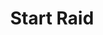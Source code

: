 ---
title: Start Raid
description: Start a raid
parameters:
  - name: User Login
    type: String
    required: true
    description: Can be a user name or an argument like `%userName%`
variables:
  - name: startRaidSuccess
    type: boolean
    description: Whether starting the raid was successful
    value: True / False
csharpMethods:
  - TwitchStartRaidByName
  - TwitchStartRaidByNameById
---